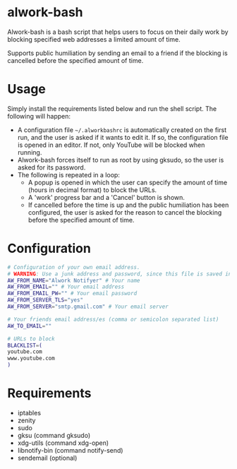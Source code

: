 alwork-bash
===========

Alwork-bash is a bash script that helps users to focus on their daily work by blocking specified web addresses a limited amount of time.

Supports public humiliation by sending an email to a friend if the blocking is cancelled before the specified amount of time.

# Usage
Simply install the requirements listed below and run the shell script. The following will happen:
* A configuration file `~/.alworkbashrc` is automatically created on the first run, and the user is asked if it wants to edit it. If so, the configuration file is opened in an editor. If not, only YouTube will be blocked when running.
* Alwork-bash forces itself to run as root by using gksudo, so the user is asked for its password.
* The following is repeated in a loop:
  * A popup is opened in which the user can specify the amount of time (hours in decimal format) to block the URLs.
  * A 'work' progress bar and a 'Cancel' button is shown.
  * If cancelled before the time is up and the public humiliation has been configured, the user is asked for the reason to cancel the blocking before the specified amount of time.



# Configuration
```bash
# Configuration of your own email address.
# WARNING: Use a junk address and password, since this file is saved in clear text
AW_FROM_NAME="Alwork Notifyer" # Your name
AW_FROM_EMAIL="" # Your email address
AW_FROM_EMAIL_PW="" # Your email password
AW_FROM_SERVER_TLS="yes"
AW_FROM_SERVER="smtp.gmail.com" # Your email server

# Your friends email address/es (comma or semicolon separated list)
AW_TO_EMAIL=""

# URLs to block
BLACKLIST=(
youtube.com
www.youtube.com
)
```

# Requirements
* iptables
* zenity
* sudo
* gksu (command gksudo)
* xdg-utils (command xdg-open)
* libnotify-bin (command notify-send)
* sendemail (optional)
